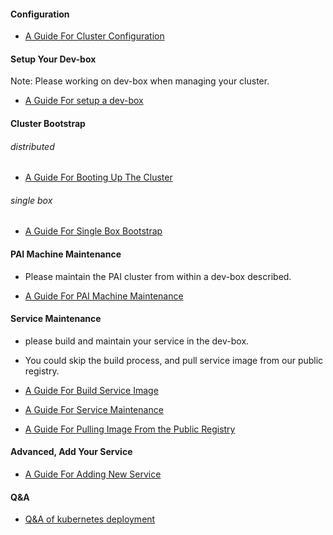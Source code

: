 <!--
  Copyright (c) Microsoft Corporation
  All rights reserved.

  MIT License

  Permission is hereby granted, free of charge, to any person obtaining a copy of this software and associated
  documentation files (the "Software"), to deal in the Software without restriction, including without limitation
  the rights to use, copy, modify, merge, publish, distribute, sublicense, and/or sell copies of the Software, and
  to permit persons to whom the Software is furnished to do so, subject to the following conditions:
  The above copyright notice and this permission notice shall be included in all copies or substantial portions of the Software.

  THE SOFTWARE IS PROVIDED *AS IS*, WITHOUT WARRANTY OF ANY KIND, EXPRESS OR IMPLIED, INCLUDING
  BUT NOT LIMITED TO THE WARRANTIES OF MERCHANTABILITY, FITNESS FOR A PARTICULAR PURPOSE AND
  NONINFRINGEMENT. IN NO EVENT SHALL THE AUTHORS OR COPYRIGHT HOLDERS BE LIABLE FOR ANY CLAIM,
  DAMAGES OR OTHER LIABILITY, WHETHER IN AN ACTION OF CONTRACT, TORT OR OTHERWISE, ARISING FROM,
  OUT OF OR IN CONNECTION WITH THE SOFTWARE OR THE USE OR OTHER DEALINGS IN THE SOFTWARE.
-->

#### Configuration

- [A Guide For Cluster Configuration](doc/how-to-write-pai-configuration.md)


#### Setup Your Dev-box

Note: Please working on dev-box when managing your cluster.


- [A Guide For setup a dev-box](doc/how-to-setup-dev-box.md)


#### Cluster Bootstrap

###### distributed
- [A Guide For Booting Up The Cluster](doc/cluster-bootup.md)
###### single box
- [A Guide For Single Box Bootstrap](doc/single-box-deployment.md)

#### PAI Machine Maintenance

- Please maintain the PAI cluster from within a dev-box described.

- [A Guide For PAI Machine Maintenance](doc/machine-maintenance.md)

#### Service Maintenance

- please build and maintain your service in the dev-box.
- You could skip the build process, and pull service image from our public registry.


- [A Guide For Build Service Image](doc/image-build.md)

- [A Guide For Service Maintenance](doc/service-maintain.md)

- [A Guide For Pulling Image From the Public Registry](doc/how-to-write-pai-configuration.md#serivices-configurationyaml)

#### Advanced, Add Your Service

- [A Guide For Adding New Service](doc/add-service.md)


#### Q&A
- [Q&A of kubernetes deployment](doc/kubernetes-deploy-qna.md)

